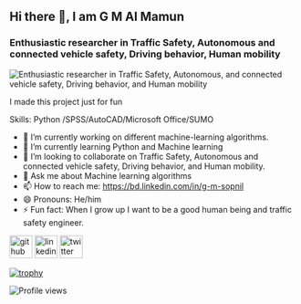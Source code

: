 ## Hi there 👋, I am G M Al Mamun
### Enthusiastic researcher in Traffic Safety, Autonomous and connected vehicle safety, Driving behavior, Human mobility
![Enthusiastic researcher in Traffic Safety, Autonomous, and connected vehicle safety, Driving behavior, and Human mobility](https://i.ytimg.com/vi/FAh_ex6niTY/maxresdefault.jpg)

I made this project just for fun

Skills: Python /SPSS/AutoCAD/Microsoft Office/SUMO

- 🔭 I’m currently working on different machine-learning algorithms.  
- 🌱 I’m currently learning Python and Machine learning  
- 👯 I’m looking to collaborate on Traffic Safety, Autonomous and connected vehicle safety, Driving behavior, and Human mobility. 
- 💬 Ask me about Machine learning algorithms   
- 📫 How to reach me: https://bd.linkedin.com/in/g-m-sopnil 
- 😄 Pronouns: He/him 
- ⚡ Fun fact: When I grow up I want to be a good human being and traffic safety engineer. 


[<img src='https://cdn.jsdelivr.net/npm/simple-icons@3.0.1/icons/github.svg' alt='github' height='40'>](https://github.com/Sopnil99)  [<img src='https://cdn.jsdelivr.net/npm/simple-icons@3.0.1/icons/linkedin.svg' alt='linkedin' height='40'>](https://www.linkedin.com/in/https://bd.linkedin.com/in/g-m-sopnil/)  [<img src='https://cdn.jsdelivr.net/npm/simple-icons@3.0.1/icons/twitter.svg' alt='twitter' height='40'>](https://twitter.com/https://twitter.com/GSopnil)  

[![trophy](https://github-profile-trophy.vercel.app/?username=Sopnil99)](https://github.com/ryo-ma/github-profile-trophy)

![Profile views](https://gpvc.arturio.dev/Sopnil99)  
